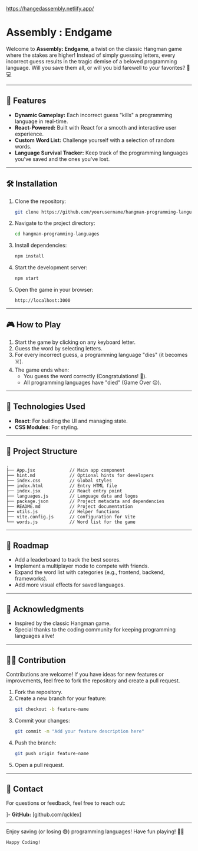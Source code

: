 https://hangedassembly.netlify.app/

#  Assembly : Endgame

Welcome to **Assembly: Endgame**, a twist on the classic Hangman game where the stakes are higher! Instead of simply guessing letters, every incorrect guess results in the tragic demise of a beloved programming language. Will you save them all, or will you bid farewell to your favorites? 👾💻

---

## 🚀 Features

- **Dynamic Gameplay:** Each incorrect guess "kills" a programming language in real-time.
- **React-Powered:** Built with React for a smooth and interactive user experience.
- **Custom Word List:** Challenge yourself with a selection of random words.
- **Language Survival Tracker:** Keep track of the programming languages you've saved and the ones you've lost.

---

## 🛠️ Installation

1. Clone the repository:
   ```bash
   git clone https://github.com/yourusername/hangman-programming-languages.git
   ```

2. Navigate to the project directory:
   ```bash
   cd hangman-programming-languages
   ```

3. Install dependencies:
   ```bash
   npm install
   ```

4. Start the development server:
   ```bash
   npm start
   ```

5. Open the game in your browser:
   ```
   http://localhost:3000
   ```

---

## 🎮 How to Play

1. Start the game by clicking on any keyboard letter.
2. Guess the word by selecting letters.
3. For every incorrect guess, a programming language "dies" (it becomes ☠️).
4. The game ends when:
   - You guess the word correctly (Congratulations! 🎉).
   - All programming languages have "died" (Game Over 😢).

---

## 🔧 Technologies Used

- **React**: For building the UI and managing state.
- **CSS Modules**: For styling.

---

## 📂 Project Structure

```
.
├── App.jsx             // Main app component
├── hint.md             // Optional hints for developers
├── index.css           // Global styles
├── index.html          // Entry HTML file
├── index.jsx           // React entry point
├── languages.js        // Language data and logos
├── package.json        // Project metadata and dependencies
├── README.md           // Project documentation
├── utils.js            // Helper functions
├── vite.config.js      // Configuration for Vite
└── words.js            // Word list for the game
```

---

## 📜 Roadmap

- Add a leaderboard to track the best scores.
- Implement a multiplayer mode to compete with friends.
- Expand the word list with categories (e.g., frontend, backend, frameworks).
- Add more visual effects for saved languages.

---

## 🙏 Acknowledgments

- Inspired by the classic Hangman game.
- Special thanks to the coding community for keeping programming languages alive!

---

## 🧙‍♂️ Contribution

Contributions are welcome! If you have ideas for new features or improvements, feel free to fork the repository and create a pull request.

1. Fork the repository.
2. Create a new branch for your feature:
   ```bash
   git checkout -b feature-name
   ```
3. Commit your changes:
   ```bash
   git commit -m "Add your feature description here"
   ```
4. Push the branch:
   ```bash
   git push origin feature-name
   ```
5. Open a pull request.

---

## 📧 Contact

For questions or feedback, feel free to reach out:

]- **GitHub:** [github.com/qcklex]

---

Enjoy saving (or losing 😅) programming languages! Have fun playing! 🧑‍💻

```
Happy Coding!
